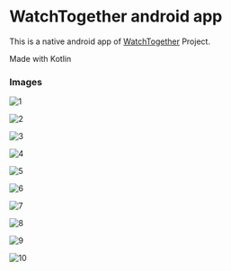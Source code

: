 # WatchTogether android app

This is a native android app of [WatchTogether](https://github.com/abdelfetah18/watch-together) Project.

Made with Kotlin

### Images

![1](https://raw.githubusercontent.com/abdelfetah18/watch-together-android/main/public/Sign%20in.png)

![2](https://raw.githubusercontent.com/abdelfetah18/watch-together-android/main/public/Sign%20up.png)

![3](https://raw.githubusercontent.com/abdelfetah18/watch-together-android/main/public/Home.png)

![4](https://raw.githubusercontent.com/abdelfetah18/watch-together-android/main/public/Profile.png)

![5](https://raw.githubusercontent.com/abdelfetah18/watch-together-android/main/public/Room.png)

![6](https://raw.githubusercontent.com/abdelfetah18/watch-together-android/main/public/Create%20Room.png)

![7](https://raw.githubusercontent.com/abdelfetah18/watch-together-android/main/public/Settings.png)

![8](https://raw.githubusercontent.com/abdelfetah18/watch-together-android/main/public/Video%20Player.png)

![9](https://raw.githubusercontent.com/abdelfetah18/watch-together-android/main/public/Watch.png)

![10](https://raw.githubusercontent.com/abdelfetah18/watch-together-android/main/public/Chat.png)

